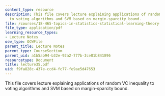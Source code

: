 ```yaml
---
content_type: resource
description: This file covers lecture explaining applications of random VC inequality
  to voting algorithms and SVM based on margin-sparcity bound.
file: /courses/18-465-topics-in-statistics-statistical-learning-theory-spring-2007/f9fa828c437eccd4fc77fe9ae5d47653_lecture35.pdf
file_type: application/pdf
learning_resource_types:
- Lecture Notes
ocw_type: OCWFile
parent_title: Lecture Notes
parent_type: CourseSection
parent_uid: a1b5ab94-b32e-92a2-777b-3ce81b841896
resourcetype: Document
title: lecture35.pdf
uid: f9fa828c-437e-ccd4-fc77-fe9ae5d47653
---
```

This file covers lecture explaining applications of random VC inequality to voting algorithms and SVM based on margin-sparcity bound.


